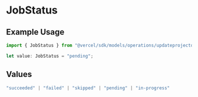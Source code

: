 # JobStatus

## Example Usage

```typescript
import { JobStatus } from "@vercel/sdk/models/operations/updateprojectdatacache.js";

let value: JobStatus = "pending";
```

## Values

```typescript
"succeeded" | "failed" | "skipped" | "pending" | "in-progress"
```